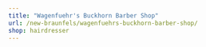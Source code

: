 ```yaml
---
title: "Wagenfuehr's Buckhorn Barber Shop"
url: /new-braunfels/wagenfuehrs-buckhorn-barber-shop/
shop: hairdresser
---
```

